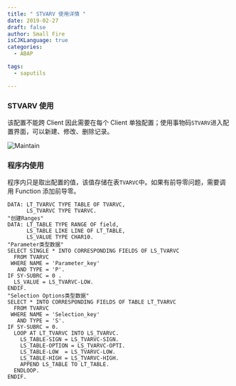 ```yaml
---
title: " STVARV 使用详情 "
date: 2019-02-27
draft: false
author: Small Fire
isCJKLanguage: true
categories: 
  - ABAP

tags: 
  - saputils

---
```


### STVARV 使用

该配置不能跨 Client 因此需要在每个 Client 单独配置；使用事物码`STVARV`进入配置界面，可以新建、修改、删除记录。

![Maintain](/images/ABAP/Stvarv.png)

### 程序内使用

程序内只是取出配置的值，该值存储在表`TVARVC`中。如果有前导零问题，需要调用 Function 添加前导零。

```ABAP
DATA: LT_TVARVC TYPE TABLE OF TVARVC,
      LS_TVARVC TYPE TVARVC.
"创建Ranges"
DATA: LT_TABLE TYPE RANGE OF field,
      LS_TABLE LIKE LINE OF LT_TABLE,
      LS_VALUE TYPE CHAR10.
"Parameter类型数据"
SELECT SINGLE * INTO CORRESPONDING FIELDS OF LS_TVARVC
  FROM TVARVC
 WHERE NAME = 'Parameter_key'
   AND TYPE = 'P'.
IF SY-SUBRC = 0 .
  LS_VALUE = LS_TVARVC-LOW.
ENDIF.
"Selection Options类型数据"
SELECT * INTO CORRESPONDING FIELDS OF TABLE LT_TVARVC
  FROM TVARVC
 WHERE NAME = 'Selection_key'
   AND TYPE = 'S'.
IF SY-SUBRC = 0.
  LOOP AT LT_TVARVC INTO LS_TVARVC.
    LS_TABLE-SIGN = LS_TVARVC-SIGN.
    LS_TABLE-OPTION = LS_TVARVC-OPTI.
  	LS_TABLE-LOW  = LS_TVARVC-LOW.
    LS_TABLE-HIGH = LS_TVARVC-HIGH.
    APPEND LS_TABLE TO LT_TABLE.
  ENDLOOP.
ENDIF.
```


